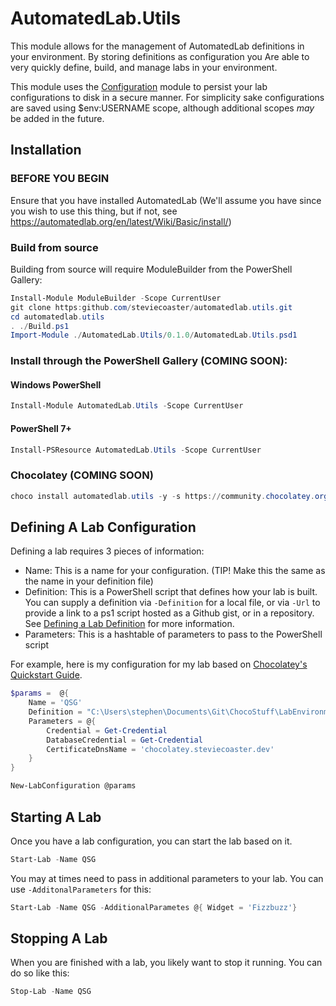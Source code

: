 # AutomatedLab.Utils

This module allows for the management of AutomatedLab definitions in your environment.
By storing definitions as configuration you Are able to very quickly define, build,
and manage labs in your environment.

This module uses the [Configuration](https://github.com/PoshCode/Configuration) module
to persist your lab configurations to disk in a secure manner. For simplicity sake configurations
are saved using $env:USERNAME scope, although additional scopes _may_ be added in the future.



## Installation

### BEFORE YOU BEGIN

Ensure that you have installed AutomatedLab (We'll assume you have since you wish to use this thing, but if not, see https://automatedlab.org/en/latest/Wiki/Basic/install/)

### Build from source

Building from source will require ModuleBuilder from the PowerShell Gallery:

```powershell
Install-Module ModuleBuilder -Scope CurrentUser
git clone https:github.com/steviecoaster/automatedlab.utils.git
cd automatedlab.utils
. ./Build.ps1
Import-Module ./AutomatedLab.Utils/0.1.0/AutomatedLab.Utils.psd1
```

### Install through the PowerShell Gallery (COMING SOON):

#### Windows PowerShell

```powershell
Install-Module AutomatedLab.Utils -Scope CurrentUser
```

#### PowerShell 7+

```powershell
Install-PSResource AutomatedLab.Utils -Scope CurrentUser
```

### Chocolatey (COMING SOON)

```powershell
choco install automatedlab.utils -y -s https://community.chocolatey.org/api/v2
```

## Defining A Lab Configuration

Defining a lab requires 3 pieces of information:

- Name: This is a name for  your configuration. (TIP! Make this the same as the name in your definition file)
- Definition: This is a PowerShell script that defines how your lab is built. You can supply a definition via `-Definition` for a local file,
or via `-Url` to provide a link to a ps1 script hosted as a Github gist, or in a repository. See [Defining a Lab Definition](Definitions.md) for more information.
- Parameters: This is a hashtable of parameters to pass to the PowerShell script

For example, here is my configuration for my lab based on [Chocolatey's Quickstart Guide](https://docs.chocolatey.org/en-us/c4b-environments/quick-start-environment/chocolatey-for-business-quick-start-guide/).

```powershell
$params =  @{
    Name = 'QSG'
    Definition = "C:\Users\stephen\Documents\Git\ChocoStuff\LabEnvironments\QuickStartGuide\Lab\Definition.ps1"
    Parameters = @{
        Credential = Get-Credential
        DatabaseCredential = Get-Credential
        CertificateDnsName = 'chocolatey.steviecoaster.dev'
    }
}

New-LabConfiguration @params
```

## Starting A Lab

Once you have a lab configuration, you can start the lab based on it.

```powershell
Start-Lab -Name QSG
```

You may at times need to pass in additional parameters to your lab. You can use `-AdditonalParameters` for this:

```powershell
Start-Lab -Name QSG -AdditionalParametes @{ Widget = 'Fizzbuzz'}
```

## Stopping A Lab

When you are finished with a lab, you likely want to stop it running. You can do so like this:

```powershell
Stop-Lab -Name QSG
```
